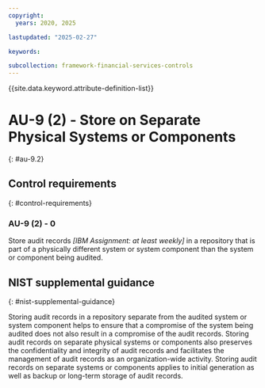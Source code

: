 ```yaml
---
copyright:
  years: 2020, 2025

lastupdated: "2025-02-27"

keywords:

subcollection: framework-financial-services-controls
---
```


{{site.data.keyword.attribute-definition-list}}

# AU-9 (2) -  Store on Separate Physical Systems or Components
{: #au-9.2}

## Control requirements
{: #control-requirements}



### AU-9 (2) - 0


Store audit records _[IBM Assignment: at least weekly]_ in a repository that is part of a physically different system or system component than the system or component being audited.












## NIST supplemental guidance
{: #nist-supplemental-guidance}

Storing audit records in a repository separate from the audited system or system component helps to ensure that a compromise of the system being audited does not also result in a compromise of the audit records. Storing audit records on separate physical systems or components also preserves the confidentiality and integrity of audit records and facilitates the management of audit records as an organization-wide activity. Storing audit records on separate systems or components applies to initial generation as well as backup or long-term storage of audit records.
